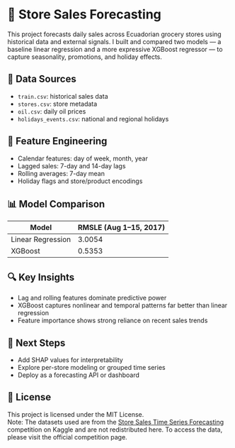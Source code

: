 # 🛒 Store Sales Forecasting

This project forecasts daily sales across Ecuadorian grocery stores using historical data and external signals. I built and compared two models — a baseline linear regression and a more expressive XGBoost regressor — to capture seasonality, promotions, and holiday effects.

## 📁 Data Sources
- `train.csv`: historical sales data
- `stores.csv`: store metadata
- `oil.csv`: daily oil prices
- `holidays_events.csv`: national and regional holidays

## 🧠 Feature Engineering
- Calendar features: day of week, month, year
- Lagged sales: 7-day and 14-day lags
- Rolling averages: 7-day mean
- Holiday flags and store/product encodings

## 📊 Model Comparison
| Model             | RMSLE (Aug 1–15, 2017) |
|------------------|------------------------|
| Linear Regression| 3.0054                 |
| XGBoost          | 0.5353                 |

## 🔍 Key Insights
- Lag and rolling features dominate predictive power
- XGBoost captures nonlinear and temporal patterns far better than linear regression
- Feature importance shows strong reliance on recent sales trends

## 🚀 Next Steps
- Add SHAP values for interpretability
- Explore per-store modeling or grouped time series
- Deploy as a forecasting API or dashboard

## 📄 License

This project is licensed under the MIT License.  
Note: The datasets used are from the [Store Sales Time Series Forecasting](https://www.kaggle.com/competitions/store-sales-time-series-forecasting) competition on Kaggle and are not redistributed here. To access the data, please visit the official competition page.
